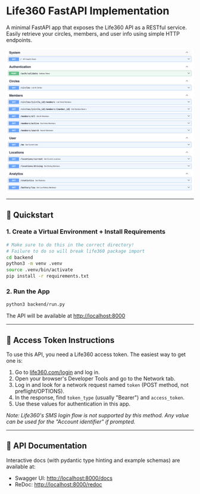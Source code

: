 # Life360 FastAPI Implementation

A minimal FastAPI app that exposes the Life360 API as a RESTful service. Easily retrieve your circles, members, and user info using simple HTTP endpoints.

![API Routes](../docs/images/api-routes.png)

---

## 🚀 Quickstart

### 1. Create a Virtual Environment + Install Requirements
```bash
# Make sure to do this in the correct directory!
# Failure to do so will break life360 package import
cd backend
python3 -m venv .venv
source .venv/bin/activate
pip install -r requirements.txt
```

### 2. Run the App
```bash
python3 backend/run.py
```

The API will be available at [http://localhost:8000](http://localhost:8000)

---

## 🔑 Access Token Instructions

To use this API, you need a Life360 access token. The easiest way to get one is:

1. Go to [life360.com/login](https://life360.com/login) and log in.
2. Open your browser's Developer Tools and go to the Network tab.
3. Log in and look for a network request named `token` (POST method, not preflight/OPTIONS).
4. In the response, find `token_type` (usually "Bearer") and `access_token`.
5. Use these values for authentication in this app.

*Note: Life360's SMS login flow is not supported by this method. Any value can be used for the "Account identifier" if prompted.*

---

## 📖 API Documentation

Interactive docs (with pydantic type hinting and example schemas) are available at:
- Swagger UI: [http://localhost:8000/docs](http://localhost:8000/docs)
- ReDoc: [http://localhost:8000/redoc](http://localhost:8000/redoc)